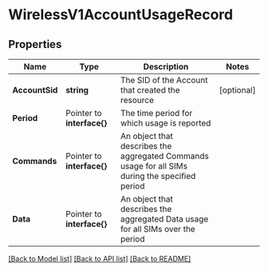 # WirelessV1AccountUsageRecord

## Properties

Name | Type | Description | Notes
------------ | ------------- | ------------- | -------------
**AccountSid** | **string** | The SID of the Account that created the resource |[optional] 
**Period** | Pointer to **interface{}** | The time period for which usage is reported |
**Commands** | Pointer to **interface{}** | An object that describes the aggregated Commands usage for all SIMs during the specified period |
**Data** | Pointer to **interface{}** | An object that describes the aggregated Data usage for all SIMs over the period |

[[Back to Model list]](../README.md#documentation-for-models) [[Back to API list]](../README.md#documentation-for-api-endpoints) [[Back to README]](../README.md)


